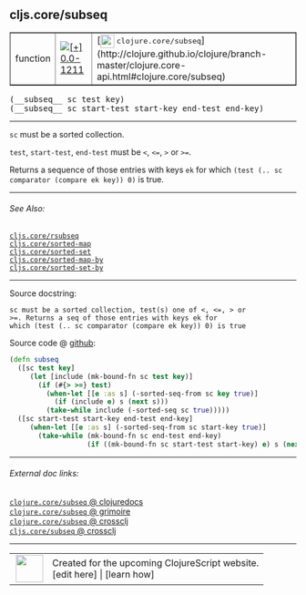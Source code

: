 ## cljs.core/subseq



 <table border="1">
<tr>
<td>function</td>
<td><a href="https://github.com/cljsinfo/cljs-api-docs/tree/0.0-1211"><img valign="middle" alt="[+] 0.0-1211" title="Added in 0.0-1211" src="https://img.shields.io/badge/+-0.0--1211-lightgrey.svg"></a> </td>
<td>
[<img height="24px" valign="middle" src="http://i.imgur.com/1GjPKvB.png"> <samp>clojure.core/subseq</samp>](http://clojure.github.io/clojure/branch-master/clojure.core-api.html#clojure.core/subseq)
</td>
</tr>
</table>


 <samp>
(__subseq__ sc test key)<br>
</samp>
 <samp>
(__subseq__ sc start-test start-key end-test end-key)<br>
</samp>

---

`sc` must be a sorted collection.

`test`, `start-test`, `end-test` must be `<`, `<=`, `>` or `>=`.

Returns a sequence of those entries with keys `ek` for which
`(test (.. sc comparator (compare ek key)) 0)` is true.



---


###### See Also:

[`cljs.core/rsubseq`](../cljs.core/rsubseq.md)<br>
[`cljs.core/sorted-map`](../cljs.core/sorted-map.md)<br>
[`cljs.core/sorted-set`](../cljs.core/sorted-set.md)<br>
[`cljs.core/sorted-map-by`](../cljs.core/sorted-map-by.md)<br>
[`cljs.core/sorted-set-by`](../cljs.core/sorted-set-by.md)<br>

---


Source docstring:

```
sc must be a sorted collection, test(s) one of <, <=, > or
>=. Returns a seq of those entries with keys ek for
which (test (.. sc comparator (compare ek key)) 0) is true
```


Source code @ [github](https://github.com/clojure/clojurescript/blob/r2202/src/cljs/cljs/core.cljs#L6510-L6523):

```clj
(defn subseq
  ([sc test key]
     (let [include (mk-bound-fn sc test key)]
       (if (#{> >=} test)
         (when-let [[e :as s] (-sorted-seq-from sc key true)]
           (if (include e) s (next s)))
         (take-while include (-sorted-seq sc true)))))
  ([sc start-test start-key end-test end-key]
     (when-let [[e :as s] (-sorted-seq-from sc start-key true)]
       (take-while (mk-bound-fn sc end-test end-key)
                   (if ((mk-bound-fn sc start-test start-key) e) s (next s))))))
```

<!--
Repo - tag - source tree - lines:

 <pre>
clojurescript @ r2202
└── src
    └── cljs
        └── cljs
            └── <ins>[core.cljs:6510-6523](https://github.com/clojure/clojurescript/blob/r2202/src/cljs/cljs/core.cljs#L6510-L6523)</ins>
</pre>

-->

---



###### External doc links:

[`clojure.core/subseq` @ clojuredocs](http://clojuredocs.org/clojure.core/subseq)<br>
[`clojure.core/subseq` @ grimoire](http://conj.io/store/v1/org.clojure/clojure/1.7.0-beta3/clj/clojure.core/subseq/)<br>
[`clojure.core/subseq` @ crossclj](http://crossclj.info/fun/clojure.core/subseq.html)<br>
[`cljs.core/subseq` @ crossclj](http://crossclj.info/fun/cljs.core.cljs/subseq.html)<br>

---

 <table>
<tr><td>
<img valign="middle" align="right" width="48px" src="http://i.imgur.com/Hi20huC.png">
</td><td>
Created for the upcoming ClojureScript website.<br>
[edit here] | [learn how]
</td></tr></table>

[edit here]:https://github.com/cljsinfo/cljs-api-docs/blob/master/cljsdoc/cljs.core/subseq.cljsdoc
[learn how]:https://github.com/cljsinfo/cljs-api-docs/wiki/cljsdoc-files

<!--

This information was too distracting to show to readers, but I'll leave it
commented here since it is helpful to:

- pretty-print the data used to generate this document
- and show how to retrieve that data



The API data for this symbol:

```clj
{:description "`sc` must be a sorted collection.\n\n`test`, `start-test`, `end-test` must be `<`, `<=`, `>` or `>=`.\n\nReturns a sequence of those entries with keys `ek` for which\n`(test (.. sc comparator (compare ek key)) 0)` is true.",
 :ns "cljs.core",
 :name "subseq",
 :signature ["[sc test key]"
             "[sc start-test start-key end-test end-key]"],
 :history [["+" "0.0-1211"]],
 :type "function",
 :related ["cljs.core/rsubseq"
           "cljs.core/sorted-map"
           "cljs.core/sorted-set"
           "cljs.core/sorted-map-by"
           "cljs.core/sorted-set-by"],
 :full-name-encode "cljs.core/subseq",
 :source {:code "(defn subseq\n  ([sc test key]\n     (let [include (mk-bound-fn sc test key)]\n       (if (#{> >=} test)\n         (when-let [[e :as s] (-sorted-seq-from sc key true)]\n           (if (include e) s (next s)))\n         (take-while include (-sorted-seq sc true)))))\n  ([sc start-test start-key end-test end-key]\n     (when-let [[e :as s] (-sorted-seq-from sc start-key true)]\n       (take-while (mk-bound-fn sc end-test end-key)\n                   (if ((mk-bound-fn sc start-test start-key) e) s (next s))))))",
          :title "Source code",
          :repo "clojurescript",
          :tag "r2202",
          :filename "src/cljs/cljs/core.cljs",
          :lines [6510 6523]},
 :full-name "cljs.core/subseq",
 :clj-symbol "clojure.core/subseq",
 :docstring "sc must be a sorted collection, test(s) one of <, <=, > or\n>=. Returns a seq of those entries with keys ek for\nwhich (test (.. sc comparator (compare ek key)) 0) is true"}

```

Retrieve the API data for this symbol:

```clj
;; from Clojure REPL
(require '[clojure.edn :as edn])
(-> (slurp "https://raw.githubusercontent.com/cljsinfo/cljs-api-docs/catalog/cljs-api.edn")
    (edn/read-string)
    (get-in [:symbols "cljs.core/subseq"]))
```

-->
